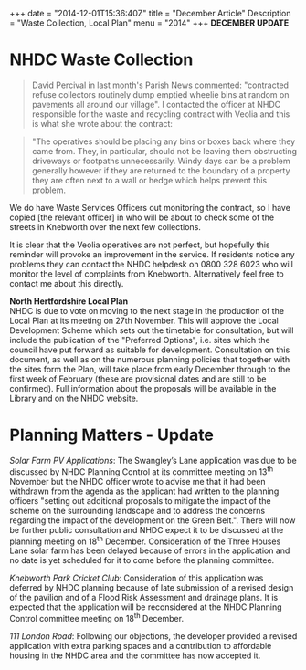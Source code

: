 +++
date = "2014-12-01T15:36:40Z"
title = "December Article"
Description = "Waste Collection, Local Plan"
menu = "2014"
+++
**DECEMBER
UPDATE**

# NHDC Waste Collection

> David Percival in last month's Parish News commented: "contracted refuse collectors routinely dump emptied wheelie bins at random on pavements all around our village". I contacted the officer at NHDC responsible for the waste and recycling contract with Veolia and this is what she wrote about the contract:

> "The operatives should be placing any bins or boxes back where they
> came from. They, in particular, should not be leaving them obstructing
> driveways or footpaths unnecessarily. Windy days can be a problem
> generally however if they are returned to the boundary of a property
> they are often next to a wall or hedge which helps prevent this
> problem.  

We do have Waste Services Officers out monitoring the contract, so I
have copied \[the relevant officer\] in who will be about to check some
of the streets in Knebworth over the next few collections.

It is clear that the Veolia operatives are not perfect, but hopefully
this reminder will provoke an improvement in the service. If residents
notice any problems they can contact the NHDC helpdesk on 0800 328 6023
who will monitor the level of complaints from Knebworth. Alternatively
feel free to contact me about this directly.

**North Hertfordshire Local Plan**  
NHDC is due to vote on moving to the next stage in the production of the
Local Plan at its meeting on 27th November. This will approve the Local
Development Scheme which sets out the timetable for consultation, but
will include the publication of the "Preferred Options", i.e. sites
which the council have put forward as suitable for development.
Consultation on this document, as well as on the numerous planning
policies that together with the sites form the Plan, will take place
from early December through to the first week of February (these are
provisional dates and are still to be confirmed). Full information about
the proposals will be available in the Library and on the NHDC website.

# Planning Matters - Update

*Solar Farm PV Applications*: The Swangley’s Lane application was due to
be discussed by NHDC Planning Control at its committee meeting on
13<sup>th</sup> November but the NHDC officer wrote to advise me that it
had been withdrawn from the agenda as the applicant had written to the
planning officers "setting out additional proposals to mitigate the
impact of the scheme on the surrounding landscape and to address the
concerns regarding the impact of the development on the Green Belt.".
There will now be further public consultation and NHDC expect it to be
discussed at the planning meeting on 18<sup>th</sup> December.
Consideration of the Three Houses Lane solar farm has been delayed
because of errors in the application and no date is yet scheduled for it
to come before the planning committee.

*Knebworth Park Cricket Club*: Consideration of this application was
deferred by NHDC planning because of late submission of a revised design
of the pavilion and of a Flood Risk Assessment and drainage plans. It is
expected that the application will be reconsidered at the NHDC Planning
Control committee meeting on 18<sup>th</sup> December.

*111 London Road*: Following our objections, the developer provided a
revised application with extra parking spaces and a contribution to
affordable housing in the NHDC area and the committee has now accepted
it.
